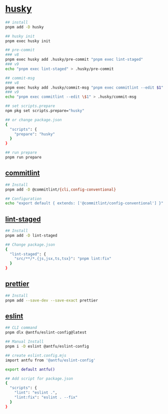 # [husky](https://typicode.github.io/husky/get-started.html)

```bash
## install
pnpm add -D husky

## husky init
pnpm exec husky init

## pre-commit
### v8
pnpm exec husky add .husky/pre-commit "pnpm exec lint-staged"
### v9
echo "pnpm exec lint-staged" > .husky/pre-commit

## commit-msg
### v8
pnpm exec husky add .husky/commit-msg "pnpm exec commitlint --edit $1"
### v9
echo "pnpm exec commitlint --edit \$1" > .husky/commit-msg
```

```bash
## set scripts.prepare
npm pkg set scripts.prepare="husky"

## or change package.json
{
  "scripts": {
    "prepare": "husky"
  }
}

## run prepare
pnpm run prepare
```

## [commitlint](https://commitlint.js.org/guides/getting-started.html)

```bash
## Install
pnpm add -D @commitlint/{cli,config-conventional}

## Configuration
echo "export default { extends: ['@commitlint/config-conventional'] }" > commitlint.config.ts
```

## [lint-staged](https://github.com/lint-staged/lint-staged)

```bash
## Install
pnpm add -D lint-staged

## Change package.json
{
  "lint-staged": {
    "src/**/*.{js,jsx,ts,tsx}": "pnpm lint:fix"
  }
}
```

## [prettier](https://www.prettier.cn/docs/install.html)

```bash
## Install
pnpm add --save-dev --save-exact prettier
```

## [eslint](https://github.com/antfu/eslint-config)

```bash
## CLI command
pnpm dlx @antfu/eslint-config@latest
```

```bash
## Manual Install
pnpm i -D eslint @antfu/eslint-config

## create eslint.config.mjs
import antfu from '@antfu/eslint-config'

export default antfu()

## Add script for package.json
{
  "scripts": {
    "lint": "eslint .",
    "lint:fix": "eslint . --fix"
  }
}
```
